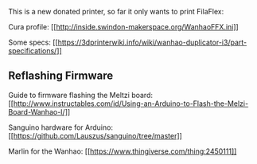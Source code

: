 This is a new donated printer, so far it only wants to print FilaFlex:

Cura profile: [[http://inside.swindon-makerspace.org/WanhaoFFX.ini]]

Some specs: [[https://3dprinterwiki.info/wiki/wanhao-duplicator-i3/part-specifications/]]

## Reflashing Firmware
Guide to firmware flashing the Meltzi board: [[http://www.instructables.com/id/Using-an-Arduino-to-Flash-the-Melzi-Board-Wanhao-I/]]

Sanguino hardware for Arduino: [[https://github.com/Lauszus/sanguino/tree/master]]

Marlin for the Wanhao: [[https://www.thingiverse.com/thing:2450111]]